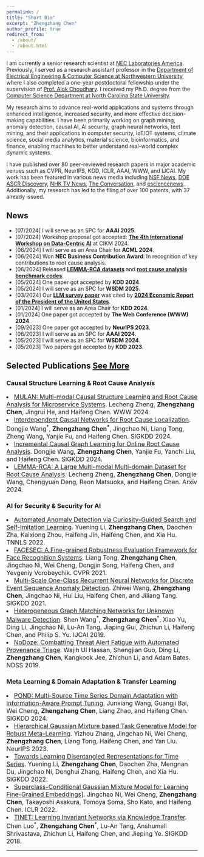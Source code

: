 ```yaml
---
permalink: /
title: "Short Bio"
excerpt: "Zhengzhang Chen"
author_profile: true
redirect_from: 
  - /about/
  - /about.html
---
```


<!-- Google tag (gtag.js) -->
<script async src="https://www.googletagmanager.com/gtag/js?id=G-376ZKYTEY6"></script>
<script>
  window.dataLayer = window.dataLayer || [];
  function gtag(){dataLayer.push(arguments);}
  gtag('js', new Date());

  gtag('config', 'G-376ZKYTEY6');
</script>


I am currently a senior research scientist at <a href="https://www.nec-labs.com/research/data-science-system-security/people/zhengzhang-chen/" target="_blank" rel="nofollow">NEC Laboratories America</a>. Previously, I served as a research assistant professor in the <a href="http://cucis.ece.northwestern.edu/members/zzc472/" target="_blank" rel="nofollow">Department of Electrical Engineering & Computer Science at Northwestern University</a>, where I also completed a one-year postdoctoral fellowship under the supervision of <a href="http://www.eecs.northwestern.edu/~choudhar/" target="_blank" rel="nofollow">Prof. Alok Choudhary</a>. I received my Ph.D. degree from the <a href="https://www.csc.ncsu.edu/" target="_blank" rel="nofollow">Computer Science Department at North Carolina State University</a>.

My research aims to advance real-world applications and systems through enhanced intelligence, increased security, and more effective decision-making capabilities. I have been primarily working on graph mining, anomaly detection, causal AI, AI security, graph neural networks, text mining, and their applications in computer security, IoT/OT systems, climate science, social media analytics, material science, bioinformatics, and finance, enabling machines to better understand real-world complex dynamic systems.

I have published over 80 peer-reviewed research papers in major academic venues such as CVPR, NeurIPS, KDD, ICLR, AAAI, WWW, and IJCAI. My work has been featured in various news media including <a href="https://www.nsf.gov/news/news_summ.jsp?cntn_id=125500&org=GEO&from=news" target="_blank" rel="nofollow">NSF News</a>, <a href="https://ascr-discovery.science.doe.gov/2012/06/storm-tracking/" target="_blank" rel="nofollow">DOE ASCR Discovery</a>, <a href="http://www3.nhk.or.jp/news/html/20151215/k10010341321000.html" target="_blank" rel="nofollow">NHK TV News</a>, <a href="https://theconversation.com/new-hurricane-detection-method-increases-predictability-9537" target="_blank" rel="nofollow">The Conversation</a>, and <a href="https://esciencenews.com/sources/physorg/2012/09/11/researchers.devise.more.accurate.method.predicting.hurricane.activity" target="_blank" rel="nofollow">esciencenews</a>. Additionally, my research has led to the filing of over 100 patents, with 37 already issued.



<h2>News</h2>

<ul>
  <li>[07/2024] I will serve as an SPC for <strong>AAAI 2025</strong>.</li>
  <li>[07/2024] Workshop proposal got accepted: <a href="https://data-centric-ai-dev.github.io/CIKM2024/" target="_blank" rel="nofollow"><strong>The 4th International Workshop on Data-Centric AI</strong></a> at CIKM 2024.</li>
  <li>[06/2024] I will serve as an Area Chair for <strong>ACML 2024</strong>.</li>
  <li>[06/2024] Won <strong>NEC Business Contribution Award</strong>: In recognition of key contributions to root cause analysis.</li>
  <li>[06/2024] Released <a href="https://lemma-rca.github.io/" target="_blank" rel="nofollow"><strong>LEMMA-RCA datasets</strong></a> and <a href="https://github.com/KnowledgeDiscovery/rca_baselines" target="_blank" rel="nofollow"><strong>root cause analysis benchmark codes</strong></a>.</li>
  <li>[05/2024] One paper got accepted by <strong>KDD 2024</strong>.</li>
  <li>[05/2024] I will serve as an SPC for <strong>WSDM 2025</strong>.</li>
  <li>[03/2024] Our <a href="https://arxiv.org/pdf/2305.18703.pdf" target="_blank" rel="nofollow"><strong>LLM survey paper</strong></a> was cited by <a href="https://www.whitehouse.gov/cea/written-materials/2024/03/21/the-2024-economic-report-of-the-president/" target="_blank" rel="nofollow"><strong>2024 Economic Report of the President of the United States</strong></a>.</li>
  <li>[01/2024] I will serve as an Area Chair for <strong>KDD 2024</strong>.</li>
  <li>[01/2024] One paper got accepted by <strong>The Web Conference (WWW) 2024</strong>.</li>
  <li>[09/2023] One paper got accepted by <strong>NeurIPS 2023</strong>.</li>
  <li>[06/2023] I will serve as an SPC for <strong>AAAI 2024</strong>.</li>
  <li>[05/2023] I will serve as an SPC for <strong>WSDM 2024</strong>.</li>
  <li>[05/2023] Two papers got accepted by <strong>KDD 2023</strong>.</li>
</ul>



<h2>Selected Publications <a href="https://zhengzhangchen.github.io/publications/">See More</a></h2>

<h3>Causal Structure Learning & Root Cause Analysis</h3> 
<li>  <font size="3"><a href="https://zhengzhangchen.github.io/paper/MULAN-%20Multi-modal%20Causal%20Structure%20Learning%20and%20Root%20Cause%20Analysis%20for%20Microservice%20Systems.pdf" target="_blank" rel="nofollow"> MULAN: Multi-modal Causal Structure Learning and Root Cause Analysis for Microservice Systems</a>. Lecheng Zheng, <b>Zhengzhang Chen</b>, Jingrui He, and Haifeng Chen. WWW 2024. </font> </li>  
<li>  <font size="3"><a href="https://zhengzhangchen.github.io/paper/Interdependent Causal Networks for Root Cause Localization.pdf" target="_blank" rel="nofollow"> Interdependent Causal Networks for Root Cause Localization</a>. Dongjie Wang<sup>*</sup>, <b>Zhengzhang Chen<sup>*</sup></b>, Jingchao Ni, Liang Tong, Zheng Wang, Yanjie Fu, and Haifeng Chen. SIGKDD 2024.</font> </li> 
<li>  <font size="3"><a href="https://zhengzhangchen.github.io/paper/Incremental Causal Graph Learning for Online Root Cause Analysis.pdf" target="_blank" rel="nofollow"> Incremental Causal Graph Learning for Online Root Cause Analysis</a>. Dongjie Wang, <b>Zhengzhang Chen</b>, Yanjie Fu, Yanchi Liu, and Haifeng Chen. SIGKDD 2024.</font> </li>  
<li>  <font size="3"><a href="https://arxiv.org/pdf/2406.05375" target="_blank" rel="nofollow"> LEMMA-RCA: A Large Multi-modal Multi-domain Dataset for Root Cause Analysis</a>. Lecheng Zheng, <b>Zhengzhang Chen</b>, Dongjie Wang, Chengyuan Deng, Reon Matsuoka, and Haifeng Chen. Arxiv 2024.</font> </li>  

<h3> AI for Security & Security for AI</h3> 
<li> <font size="3"><a href="https://zhengzhangchen.github.io/paper/Automated_Anomaly_Detection_via_Curiosity-Guided_Search_and_Self-Imitation_Learning.pdf" target="_blank" rel="nofollow"> Automated Anomaly Detection via Curiosity-Guided Search and Self-Imitation Learning</a>. Yuening Li, <b>Zhengzhang Chen</b>, Daochen Zha, Kaixiong Zhou, Haifeng Jin, Haifeng Chen, and Xia Hu. TNNLS 2022.</font> </li> 
<li><font size="3"> <a href="https://zhengzhangchen.github.io/paper/FACESEC- A Fine-grained Robustness Evaluation Framework for Face Recognition Systems.pdf" target="_blank" rel="nofollow"> FACESEC: A Fine-grained Robustness Evaluation Framework for Face Recognition Systems</a>. Liang Tong, <b>Zhengzhang Chen</b>, Jingchao Ni, Wei Cheng, Dongjin Song, Haifeng Chen, and Yevgeniy Vorobeychik. CVPR 2021.</font> </li>  
<li> <font size="3"> <a href="https://zhengzhangchen.github.io/paper/Multi-Scale One-Class Recurrent Neural Networks for Discrete Event Sequence Anomaly Detection.pdf" target="_blank" rel="nofollow"> Multi-Scale One-Class Recurrent Neural Networks for Discrete Event Sequence Anomaly Detection</a>. Zhiwei Wang, <b>Zhengzhang Chen</b>, Jingchao Ni, Hui Liu, Haifeng Chen, and Jiliang Tang. SIGKDD 2021.</font>  </li> 
<li> <font size="3"> <a href="https://zhengzhangchen.github.io/paper/Heterogeneous_Graph_Matching_Networks_Application_to_Unknown_Malware_Detection.pdf" target="_blank" rel="nofollow"> Heterogeneous Graph Matching Networks for Unknown Malware Detection</a>. Shen Wang<sup>*</sup>, <b>Zhengzhang Chen</b><sup>*</sup>, Xiao Yu, Ding Li, Jingchao Ni, Lu-An Tang, Jiaping Gui, Zhichun Li, Haifeng Chen, and Philip S. Yu. IJCAI 2019.</font> </li> 
<li> <font size="3"> <a href="https://zhengzhangchen.github.io/paper/NODOZE- Combatting Threat Alert Fatigue with Automated Provenance Triage.pdf" target="_blank" rel="nofollow"> NoDoze: Combatting Threat Alert Fatigue with Automated Provenance Triage</a>. Wajih Ul Hassan, Shengjian Guo, Ding Li, <b>Zhengzhang Chen</b>, Kangkook Jee, Zhichun Li, and Adam Bates. NDSS 2019.</font></li> 

<h3>Meta Learning & Domain Adaptation & Transfer Learning </h3> 
<li> <font size="3"> <a href="https://zhengzhangchen.github.io/paper/POND- Multi-Source Time Series Domain Adaptation with Information-Aware Prompt Tuning.pdf" target="_blank" rel="nofollow"> POND: Multi-Source Time Series Domain Adaptation with Information-Aware Prompt Tuning</a>. Junxiang Wang, Guangji Bai, Wei Cheng, <b>Zhengzhang Chen</b>, Liang Zhao, and Haifeng Chen. SIGKDD 2024.</font> </li>
<li> <font size="3"> <a href="https://zhengzhangchen.github.io/paper/NeurIPS-2023-hierarchical-gaussian-mixture-based-task-generative-model-for-robust-meta-learning-Paper-Conference.pdf" target="_blank" rel="nofollow">Hierarchical Gaussian Mixture based Task Generative Model for Robust Meta-Learning</a>. Yizhou Zhang, Jingchao Ni, Wei Cheng, <b>Zhengzhang Chen</b>, Liang Tong, Haifeng Chen, and Yan Liu. NeurIPS 2023.</font></li>
<li> <font size="3"> <a href="https://zhengzhangchen.github.io/paper/Towards_Robust_Graph_Neural_Networks_via_Adversarial_Contrastive_Learning.pdf" target="_blank" rel="nofollow"> Towards Learning Disentangled Representations for Time Series</a>. Yuening Li, <b>Zhengzhang Chen</b>, Daochen Zha, Mengnan Du, Jingchao Ni, Denghui Zhang, Haifeng Chen, and Xia Hu. SIGKDD 2022.</font></li>
<li> <font size="3"> <a href="https://zhengzhangchen.github.io/paper/Superclass-Conditional Gaussian Mixture Model for Learning Fine-Grained Embeddings.pdf" target="_blank" rel="nofollow"> Superclass-Conditional Gaussian Mixture Model for Learning Fine-Grained Embeddings]</a>. Jingchao Ni, Wei Cheng, <b>Zhengzhang Chen</b>, Takayoshi Asakura, Tomoya Soma, Sho Kato, and Haifeng Chen. ICLR 2022.</font></li>
<li> <font size="3"> <a href="https://zhengzhangchen.github.io/paper/TINET- Learning Invariant Networks via Knowledge Transfer.pdf" target="_blank" rel="nofollow"> TINET: Learning Invariant Networks via Knowledge Transfer</a>. Chen Luo<sup>*</sup>, <b>Zhengzhang Chen</b><sup>*</sup>, Lu-An Tang, Anshumali Shrivastava, Zhichun Li, Haifeng Chen, and Jieping Ye. SIGKDD 2018. </font></li>

-----
<script type='text/javascript' id='clustrmaps' src='//cdn.clustrmaps.com/map_v2.js?cl=ffffff&w=300&t=n&d=krrxnT9a1WuFAfaOpcnuRh21apszS4RcLvSetwmeNFg&co=2d78ad&cmo=3acc3a&cmn=ff5353&ct=ffffff'></script>
